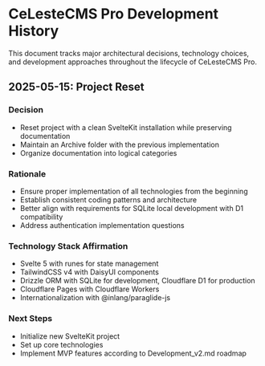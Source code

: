 # CeLesteCMS Pro Development History

This document tracks major architectural decisions, technology choices, and development approaches throughout the lifecycle of CeLesteCMS Pro.

## 2025-05-15: Project Reset

### Decision
- Reset project with a clean SvelteKit installation while preserving documentation
- Maintain an Archive folder with the previous implementation
- Organize documentation into logical categories

### Rationale
- Ensure proper implementation of all technologies from the beginning
- Establish consistent coding patterns and architecture
- Better align with requirements for SQLite local development with D1 compatibility
- Address authentication implementation questions

### Technology Stack Affirmation
- Svelte 5 with runes for state management
- TailwindCSS v4 with DaisyUI components
- Drizzle ORM with SQLite for development, Cloudflare D1 for production
- Cloudflare Pages with Cloudflare Workers
- Internationalization with @inlang/paraglide-js

### Next Steps
- Initialize new SvelteKit project
- Set up core technologies
- Implement MVP features according to Development_v2.md roadmap

